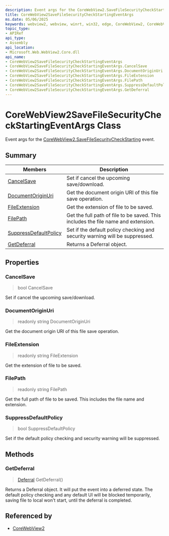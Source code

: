 ```yaml
---
description: Event args for the CoreWebView2.SaveFileSecurityCheckStarting event.
title: CoreWebView2SaveFileSecurityCheckStartingEventArgs
ms.date: 05/06/2025
keywords: webview2, webview, winrt, win32, edge, CoreWebView2, CoreWebView2Controller, browser control, edge html, CoreWebView2SaveFileSecurityCheckStartingEventArgs
topic_type:
- APIRef
api_type:
- Assembly
api_location:
- Microsoft.Web.WebView2.Core.dll
api_name:
- CoreWebView2SaveFileSecurityCheckStartingEventArgs
- CoreWebView2SaveFileSecurityCheckStartingEventArgs.CancelSave
- CoreWebView2SaveFileSecurityCheckStartingEventArgs.DocumentOriginUri
- CoreWebView2SaveFileSecurityCheckStartingEventArgs.FileExtension
- CoreWebView2SaveFileSecurityCheckStartingEventArgs.FilePath
- CoreWebView2SaveFileSecurityCheckStartingEventArgs.SuppressDefaultPolicy
- CoreWebView2SaveFileSecurityCheckStartingEventArgs.GetDeferral
---
```


# CoreWebView2SaveFileSecurityCheckStartingEventArgs Class



Event args for the [CoreWebView2.SaveFileSecurityCheckStarting](corewebview2.md#savefilesecuritycheckstarting) event.

## Summary

Members|Description
--|--
[CancelSave](#cancelsave) | Set if cancel the upcoming save/download.
[DocumentOriginUri](#documentoriginuri) | Get the document origin URI of this file save operation.
[FileExtension](#fileextension) | Get the extension of file to be saved.
[FilePath](#filepath) | Get the full path of file to be saved. This includes the file name and extension.
[SuppressDefaultPolicy](#suppressdefaultpolicy) | Set if the default policy checking and security warning will be suppressed.
[GetDeferral](#getdeferral) | Returns a Deferral object.

## Properties

### CancelSave

>  bool CancelSave

Set if cancel the upcoming save/download.

### DocumentOriginUri

> readonly  string DocumentOriginUri

Get the document origin URI of this file save operation.

### FileExtension

> readonly  string FileExtension

Get the extension of file to be saved.

### FilePath

> readonly  string FilePath

Get the full path of file to be saved. This includes the file name and extension.

### SuppressDefaultPolicy

>  bool SuppressDefaultPolicy

Set if the default policy checking and security warning will be suppressed.



## Methods

### GetDeferral

> [Deferral](/uwp/api/Windows.Foundation.Deferral) GetDeferral()

Returns a Deferral object.
It will put the event into a deferred state. The default policy checking and any default UI will be blocked temporarily, saving file to local won't start, until the deferral is completed.







## Referenced by

- [CoreWebView2](corewebview2.md)
